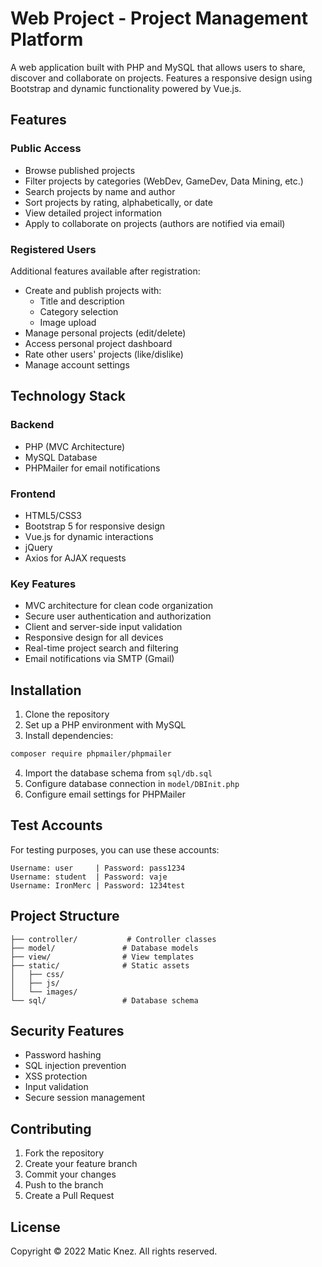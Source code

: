 # Web Project - Project Management Platform

A web application built with PHP and MySQL that allows users to share, discover and collaborate on projects. Features a responsive design using Bootstrap and dynamic functionality powered by Vue.js.

## Features

### Public Access
- Browse published projects
- Filter projects by categories (WebDev, GameDev, Data Mining, etc.)
- Search projects by name and author
- Sort projects by rating, alphabetically, or date
- View detailed project information
- Apply to collaborate on projects (authors are notified via email)

### Registered Users
Additional features available after registration:
- Create and publish projects with:
  - Title and description
  - Category selection
  - Image upload
- Manage personal projects (edit/delete)
- Access personal project dashboard
- Rate other users' projects (like/dislike)
- Manage account settings

## Technology Stack

### Backend
- PHP (MVC Architecture)
- MySQL Database
- PHPMailer for email notifications

### Frontend
- HTML5/CSS3
- Bootstrap 5 for responsive design
- Vue.js for dynamic interactions
- jQuery
- Axios for AJAX requests

### Key Features
- MVC architecture for clean code organization
- Secure user authentication and authorization
- Client and server-side input validation
- Responsive design for all devices
- Real-time project search and filtering
- Email notifications via SMTP (Gmail)

## Installation

1. Clone the repository
2. Set up a PHP environment with MySQL
3. Install dependencies:
```bash
composer require phpmailer/phpmailer
```
4. Import the database schema from `sql/db.sql`
5. Configure database connection in `model/DBInit.php`
6. Configure email settings for PHPMailer

## Test Accounts

For testing purposes, you can use these accounts:
```
Username: user     | Password: pass1234
Username: student  | Password: vaje
Username: IronMerc | Password: 1234test
```

## Project Structure

```
├── controller/           # Controller classes
├── model/               # Database models
├── view/                # View templates
├── static/              # Static assets
│   ├── css/
│   ├── js/
│   └── images/
└── sql/                 # Database schema
```

## Security Features

- Password hashing
- SQL injection prevention
- XSS protection
- Input validation
- Secure session management

## Contributing

1. Fork the repository
2. Create your feature branch
3. Commit your changes
4. Push to the branch
5. Create a Pull Request

## License

Copyright © 2022 Matic Knez. All rights reserved.
